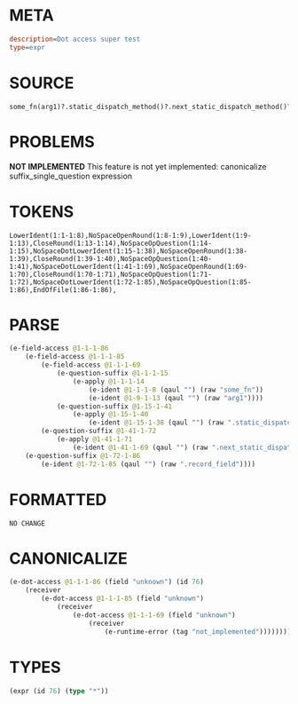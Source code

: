 # META
~~~ini
description=Dot access super test
type=expr
~~~
# SOURCE
~~~roc
some_fn(arg1)?.static_dispatch_method()?.next_static_dispatch_method()?.record_field?
~~~
# PROBLEMS
**NOT IMPLEMENTED**
This feature is not yet implemented: canonicalize suffix_single_question expression

# TOKENS
~~~zig
LowerIdent(1:1-1:8),NoSpaceOpenRound(1:8-1:9),LowerIdent(1:9-1:13),CloseRound(1:13-1:14),NoSpaceOpQuestion(1:14-1:15),NoSpaceDotLowerIdent(1:15-1:38),NoSpaceOpenRound(1:38-1:39),CloseRound(1:39-1:40),NoSpaceOpQuestion(1:40-1:41),NoSpaceDotLowerIdent(1:41-1:69),NoSpaceOpenRound(1:69-1:70),CloseRound(1:70-1:71),NoSpaceOpQuestion(1:71-1:72),NoSpaceDotLowerIdent(1:72-1:85),NoSpaceOpQuestion(1:85-1:86),EndOfFile(1:86-1:86),
~~~
# PARSE
~~~clojure
(e-field-access @1-1-1-86
	(e-field-access @1-1-1-85
		(e-field-access @1-1-1-69
			(e-question-suffix @1-1-1-15
				(e-apply @1-1-1-14
					(e-ident @1-1-1-8 (qaul "") (raw "some_fn"))
					(e-ident @1-9-1-13 (qaul "") (raw "arg1"))))
			(e-question-suffix @1-15-1-41
				(e-apply @1-15-1-40
					(e-ident @1-15-1-38 (qaul "") (raw ".static_dispatch_method")))))
		(e-question-suffix @1-41-1-72
			(e-apply @1-41-1-71
				(e-ident @1-41-1-69 (qaul "") (raw ".next_static_dispatch_method")))))
	(e-question-suffix @1-72-1-86
		(e-ident @1-72-1-85 (qaul "") (raw ".record_field"))))
~~~
# FORMATTED
~~~roc
NO CHANGE
~~~
# CANONICALIZE
~~~clojure
(e-dot-access @1-1-1-86 (field "unknown") (id 76)
	(receiver
		(e-dot-access @1-1-1-85 (field "unknown")
			(receiver
				(e-dot-access @1-1-1-69 (field "unknown")
					(receiver
						(e-runtime-error (tag "not_implemented"))))))))
~~~
# TYPES
~~~clojure
(expr (id 76) (type "*"))
~~~
